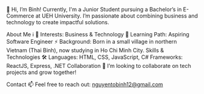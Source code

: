 👋 Hi, I’m Binh!
Currently, I'm a Junior Student pursuing a Bachelor’s in E-Commerce at UEH University. I’m passionate about combining business and technology to create impactful solutions.

About Me ℹ️
👀 Interests: Business & Technology
🌱 Learning Path: Aspiring Software Engineer
⚡ Background: Born in a small village in northern Vietnam (Thai Binh), now studying in Ho Chi Minh City.
Skills & Technologies 🛠️
Languages: HTML, CSS, JavaScript, C#
Frameworks: ReactJS, Express, .NET
Collaboration 💞
I’m looking to collaborate on tech projects and grow together!

Contact 📫
Feel free to reach out: nguyentobinh12@gmail.com
